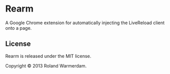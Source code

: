 Rearm
=====

A Google Chrome extension for automatically injecting the LiveReload client onto a page.


License
-------
Rearm is released under the MIT license.

Copyright © 2013 Roland Warmerdam.
